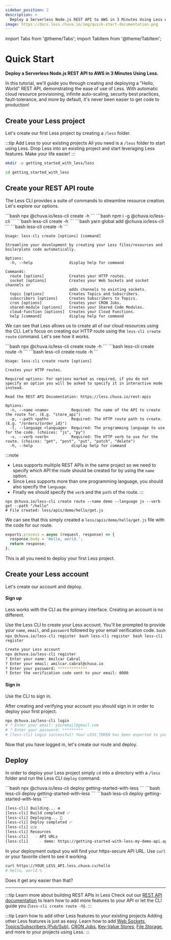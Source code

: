 ```yaml
---
sidebar_position: 2
description: >
  Deploy a Serverless Node.js REST API to AWS in 3 Minutes Using Less with automatic cloud resource provisioning, infinite auto-scaling, security best practices, fault-tolerance, and more by default.
image: https://docs.less.chuva.io/img/quick-start-documentation.png
---
```


import Tabs from '@theme/Tabs';
import TabItem from '@theme/TabItem';

# Quick Start

**Deploy a Serverless Node.js REST API to AWS in 3 Minutes Using Less.**

In this tutorial, we'll guide you through creating and deploying a "Hello, World" REST API, demonstrating the ease of use of Less. With automatic cloud resource provisioning, infinite auto-scaling, security best practices, fault-tolerance, and more by default, it's never been easier to get code to production!

## Create your Less project
Let's create our first Less project by creating a `/less` folder.

:::tip Add Less to your existing projects
All you need is a `/less` folder to start using Less. Drop Less into an existing project and start leveraging Less features. Make your life easier!
:::

```bash
mkdir -p getting_started_with_less/less
```

```bash
cd getting_started_with_less
```

## Create your REST API route
The Less CLI provides a suite of commands to streamline resource creation. Let's explore our options.

<Tabs groupId="package-manager" queryString="package-manager">

  <TabItem value="npx" label="npx">
    ```bash
    npx @chuva.io/less-cli create -h
    ```
  </TabItem>

  <TabItem value="npm" label="npm">
    ```bash
    npm i -g @chuva.io/less-cli
    ```
    ```bash
    less-cli create -h
    ```
  </TabItem>

  <TabItem value="yarn" label="yarn">
    ```bash
    yarn global add @chuva.io/less-cli
    ```
    ```bash
    less-cli create -h
    ```
  </TabItem>

</Tabs>

```
Usage: less-cli create [options] [command]

Streamline your development by creating your Less files/resources and
boilerplate code automatically.

Options:
  -h, --help                display help for command

Commands:
  route [options]           Creates your HTTP routes.
  socket [options]          Creates your Web Sockets and socket channels or
                            adds channels to existing sockets.
  topic [options]           Creates Topics and Subscribers.
  subscribers [options]     Creates Subscribers to Topics.
  cron [options]            Creates your CRON Jobs.
  shared-module [options]   Creates your Shared Code Modules.
  cloud-function [options]  Creates your Cloud Functions.
  help [command]            display help for command
```

We can see that Less allows us to create all of our cloud resources using the CLI. Let's focus on creating our HTTP route using the `less-cli create route` command. Let's see how it works.

<Tabs groupId="package-manager" queryString="package-manager">
  <TabItem value="npx" label="npx">
    ```bash
    npx @chuva.io/less-cli create route -h
    ```
  </TabItem>
  <TabItem value="npm" label="npm">
    ```bash
    less-cli create route -h
    ```
  </TabItem>
  <TabItem value="yarn" label="yarn">
    ```bash
    less-cli create route -h
    ```
  </TabItem>
</Tabs>

```
Usage: less-cli create route [options]

Creates your HTTP routes.

Required options: For options marked as required, if you do not specify an option you will be asked to specify it in interactive mode instead.

Read the REST API Documentation: https://less.chuva.io/rest-apis

Options:
  -n, --name <name>          Required: The name of the API to create the route for. (E.g. "store_api")
  -p, --path <path>          Required: The HTTP route path to create. (E.g. "/orders/{order_id}")
  -l, --language <language>  Required: The programming language to use for the code. (choices: "js", "py")
  -v, --verb <verb>          Required: The HTTP verb to use for the route. (choices: "get", "post", "put", "patch", "delete")
  -h, --help                 display help for command
```

:::note
- Less supports multiple REST APIs in the same project so we need to specify which API the route should be created for by using the `name` option. 
- Since Less supports more than one programming language, you should also specify the `language`.
- Finally we should specify the `verb` and the `path` of the route.
:::

```
npx @chuva.io/less-cli create route --name demo --language js --verb get --path "/hello"
# File created: less/apis/demo/hello/get.js
```

We can see that this simply created a `less/apis/demo/hello/get.js` file with the code for our route.
```javascript title="less/apis/demo/hello/get.js" showLineNumbers
exports.process = async (request, response) => {
  response.body = 'Hello, world.';
  return response;
};
```

This is all you need to deploy your first Less project.

## Create your Less account
Let's create our account and deploy.

#### Sign up
Less works with the CLI as the primary interface. Creating an account is no different.

Use the Less CLI to create your Less account. You'll be prompted to provide your `name`, `email`, and `password` followed by your email verification code.
<Tabs groupId="package-manager" queryString="package-manager">
  <TabItem value="npx" label="npx">
    ```bash
    npx @chuva.io/less-cli register
    ```
  </TabItem>
  <TabItem value="npm" label="npm">
    ```bash
    less-cli register
    ```
  </TabItem>
  <TabItem value="yarn" label="yarn">
    ```bash
    less-cli register
    ```
  </TabItem>
</Tabs>
```bash
Create your Less account
npx @chuva.io/less-cli register
? Enter your name: Amilcar Cabral
? Enter your email: amilcar.cabral@chuva.io
? Enter your password: *************
? Enter the verification code sent to your email: 0000
```

#### Sign in
Use the CLI to sign in.

After creating and verifying your account you should sign in in order to deploy your first project.
```bash
npx @chuva.io/less-cli login
# ? Enter your email: youremail@gmail.com
# ? Enter your password: *********
# [less-cli] Login successful! Your LESS_TOKEN has been exported to your environment.
```

Now that you have logged in, let's create our route and deploy.

## Deploy
In order to deploy your Less project simply `cd` into a directory with a `/less` folder and run the Less CLI `deploy` command.

<Tabs groupId="package-manager" queryString="package-manager">
  <TabItem value="npx" label="npx">
    ```bash
    npx @chuva.io/less-cli deploy getting-started-with-less
    ```
  </TabItem>
  <TabItem value="npm" label="npm">
    ```bash
    less-cli deploy getting-started-with-less
    ```
  </TabItem>
  <TabItem value="yarn" label="yarn">
    ```bash
    less-cli deploy getting-started-with-less
    ```
  </TabItem>
</Tabs>

```bash
[less-cli] Building... ⚙️
[less-cli] Build completed ✅
[less-cli] Deploying... 🚀
[less-cli] Deploy completed ✅
[less-cli] 🇨🇻
[less-cli] Resources
[less-cli]   - API URLs
[less-cli]     - demo: https://getting-started-with-less-my-demo-api.api.eu-0.f86h...2725.less.chuva.cv
```

In your deployment output you will find your https-secure API URL. Use `curl` or your favorite client to see it working.

```bash
curl https://YOUR_LESS_API.less.chuva.cv/hello
# Hello, world.%
```

Does it get any easier than that?

---

:::tip Learn more about building REST APIs in Less
Check out our [REST API documentation](/rest-apis) to learn how to add more features to your API or let the CLI guide you (`less-cli create route -h`).
:::

:::tip Learn how to add other Less features to your existing projects
Adding other Less features is just as easy. Learn how to add [Web Sockets](/web-sockets), [Topics/Subscribers (Pub/Sub)](/topics_subscribers), [CRON Jobs](/cron-jobs), [Key-Value Stores](/key-value-store), [File Storage](/file-storage), and more to your projects using Less.
:::
